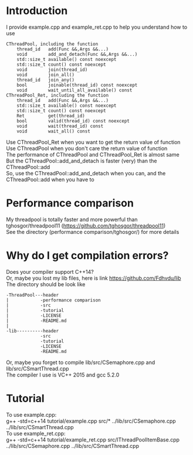 # Introduction
I provide example.cpp and example_ret.cpp to help you understand how to use

	CThreadPool, including the function
		thread_id	add(Func &&,Args &&...)
		void		add_and_detach(Func &&,Args &&...)
		std::size_t	available() const noexcept
		std::size_t	count() const noexcept
		void		join(thread_id)
		void		join_all()
		thread_id	join_any()
		bool		joinable(thread_id) const noexcept
		void 		wait_until_all_available() const
	CThreadPool_Ret, including the function
		thread_id	add(Func &&,Args &&...)
		std::size_t	available() const noexcept
		std::size_t	count() const noexcept
		Ret			get(thread_id)
		bool		valid(thread_id) const noexcept
		void		wait(thread_id) const
		void 		wait_all() const
Use CThreadPool_Ret when you want to get the return value of function<br>
Use CThreadPool when you don't care the return value of function<br>
The performance of CThreadPool and CThreadPool_Ret is almost same<br>
But the CThreadPool::add_and_detach is faster (very) than the CThreadPool::add<br>
So, use the CThreadPool::add_and_detach when you can, and the CThreadPool::add when you have to
# Performance comparison
My threadpool is totally faster and more powerful than tghosgor/threadpool11 (https://github.com/tghosgor/threadpool11)<br>
See the directory (performance comparison/tghosgor/) for more details
# Why do I get compilation errors?
Does your compiler support C++14?<br>
Or, maybe you lost my lib files, here is link https://github.com/Fdhvdu/lib<br>
The directory should be look like

	-ThreadPool---header
	|            -performance comparison
	|            -src
	|            -tutorial
	|            -LICENSE
	|            -README.md
	|
	-lib----------header
	             -src
	             -tutorial
	             -LICENSE
	             -README.md
Or, maybe you forget to compile lib/src/CSemaphore.cpp and lib/src/CSmartThread.cpp<br>
The compiler I use is VC++ 2015 and gcc 5.2.0
# Tutorial
To use example.cpp:<br>
g++ -std=c++14 tutorial/example.cpp src/* ../lib/src/CSemaphore.cpp ../lib/src/CSmartThread.cpp<br>
To use example_ret.cpp:<br>
g++ -std=c++14 tutorial/example_ret.cpp src/IThreadPoolItemBase.cpp ../lib/src/CSemaphore.cpp ../lib/src/CSmartThread.cpp
